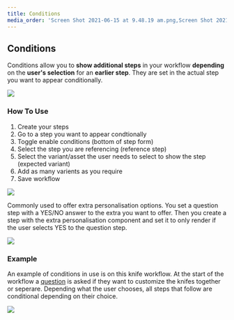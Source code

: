 ```yaml
---
title: Conditions
media_order: 'Screen Shot 2021-06-15 at 9.48.19 am.png,Screen Shot 2021-06-15 at 9.50.12 am.png,Screen Shot 2021-06-15 at 9.52.22 am.png,Screen Shot 2021-06-15 at 10.42.59 am.png'
---
```


## Conditions

Conditions allow you to **show additional steps** in your workflow **depending** on the **user's selection** for an **earlier step**. 
They are set in the actual step you want to appear conditionally. 

![](https://help.spiff.com.au/user/pages/04.Spiff-Concepts/03.workflows/03.step-details/03.conditions/Screen%20Shot%202021-06-15%20at%209.50.12%20am.png)

### **How To Use**

1. Create your steps 
2. Go to a step you want to appear condtionally
3. Toggle enable conditions (bottom of step form) 
4. Select the step you are referencing (reference step)
5. Select the variant/asset the user needs to select to show the step (expected variant)
6. Add as many varients as you require
7. Save workflow

![](https://help.spiff.com.au/user/pages/04.Spiff-Concepts/03.workflows/03.step-details/03.conditions/Screen%20Shot%202021-06-15%20at%209.48.19%20am.png)

Commonly used to offer extra personalisation options. You set a question step with a YES/NO answer to the extra you want to offer. Then you create a step with the extra personalisation component and set it to only render if the user selects YES to the question step.

![](https://help.spiff.com.au/user/pages/04.Spiff-Concepts/03.workflows/03.step-details/03.conditions/Screen%20Shot%202021-06-15%20at%209.52.22%20am.png)

### Example

An example of conditions in use is on this knife workflow. At the start of the workflow a [question](https://help.spiff.com.au/spiff-concepts/step-types/add-question) is asked if they want to customize the knifes together or seperare. Depending what the user chooses, all steps that follow are conditional depending on their choice.

![](https://help.spiff.com.au/user/pages/04.Spiff-Concepts/03.workflows/03.step-details/03.conditions/Screen%20Shot%202021-06-15%20at%2010.42.59%20am.png)